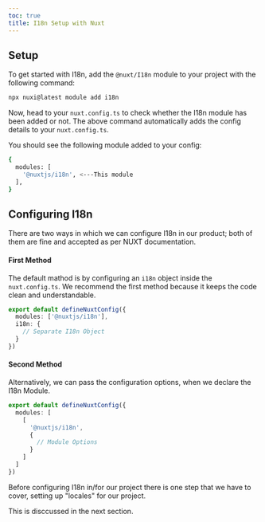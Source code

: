 ```yaml
---
toc: true
title: I18n Setup with Nuxt
---
```


## Setup
To get started with I18n, add the `@nuxt/I18n` module to your project with the following command: 

```bash
npx nuxi@latest module add i18n
```

Now, head to your `nuxt.config.ts` to check whether the I18n module has been added or not. 
The above command automatically adds the config details to your `nuxt.config.ts`. 

You should see the following module added to your config: 

```bash
{
  modules: [
    '@nuxtjs/i18n', <---This module
  ],
}
```

## Configuring I18n

There are two ways in which we can configure I18n in our product; both of them are fine and accepted as per NUXT documentation. 

#### First Method
The default mathod is by configuring an `i18n` object inside the `nuxt.config.ts`. 
We recommend the first method because it keeps the code clean and understandable. 

```ts
export default defineNuxtConfig({
  modules: ['@nuxtjs/i18n'],
  i18n: {
    // Separate I18n Object
  }
})
```

#### Second Method
Alternatively, we can pass the configuration options, when we declare the I18n Module.

```ts
export default defineNuxtConfig({
  modules: [
    [
      '@nuxtjs/i18n',
      {
        // Module Options
      }
    ]
  ]
})
```

Before configuring I18n in/for our project there is one step that we have to cover, setting up "locales" for our project. 

This is disccussed in the next section.